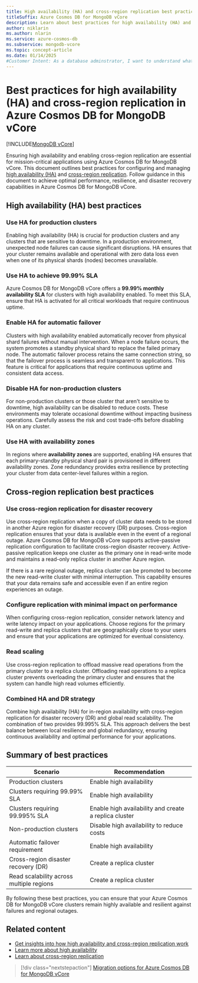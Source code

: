 ```yaml
---
title: High availability (HA) and cross-region replication best practices
titleSuffix: Azure Cosmos DB for MongoDB vCore
description: Learn about best practices for high availability (HA) and cross-region replication in Azure Cosmos DB for MongoDB vCore.
author: niklarin
ms.author: nlarin
ms.service: azure-cosmos-db
ms.subservice: mongodb-vcore
ms.topic: concept-article
ms.date: 01/14/2025
#Customer Intent: As a database adminstrator, I want to understand what is the optimal use of high availability and cross-region replication in Azure Cosmos DB for MongoDB vCore in differenct cases.
---
```


# Best practices for high availability (HA) and cross-region replication in Azure Cosmos DB for MongoDB vCore

[!INCLUDE[MongoDB vCore](~/reusable-content/ce-skilling/azure/includes/cosmos-db/includes/appliesto-mongodb-vcore.md)]

Ensuring high availability and enabling cross-region replication are essential for mission-critical applications using Azure Cosmos DB for MongoDB vCore. This document outlines best practices for configuring and managing [high availability (HA)](./high-availability.md) and [cross-region replication](./cross-region-replication.md). Follow guidance in this document to achieve optimal performance, resilience, and disaster recovery capabilities in Azure Cosmos DB for MongoDB vCore.

## High availability (HA) best practices

### Use HA for production clusters
Enabling high availability (HA) is crucial for production clusters and any clusters that are sensitive to downtime. In a production environment, unexpected node failures can cause significant disruptions. HA ensures that your cluster remains available and operational with zero data loss even when one of its physical shards (nodes) becomes unavailable.

### Use HA to achieve 99.99% SLA
Azure Cosmos DB for MongoDB vCore offers a **99.99% monthly availability SLA** for clusters with high availability enabled. To meet this SLA, ensure that HA is activated for all critical workloads that require continuous uptime.

### Enable HA for automatic failover
Clusters with high availability enabled automatically recover from physical shard failures without manual intervention. When a node failure occurs, the system promotes a standby physical shard to replace the failed primary node. The automatic failover process retains the same connection string, so that the failover process is seamless and transparent to applications. This feature is critical for applications that require continuous uptime and consistent data access.

### Disable HA for non-production clusters
For non-production clusters or those cluster that aren't sensitive to downtime, high availability can be disabled to reduce costs. These environments may tolerate occasional downtime without impacting business operations. Carefully assess the risk and cost trade-offs before disabling HA on any cluster.

### Use HA with availability zones
In regions where **availability zones** are supported, enabling HA ensures that each primary-standby physical shard pair is provisioned in different availability zones. Zone redundancy provides extra resilience by protecting your cluster from data center-level failures within a region.

## Cross-region replication best practices

### Use cross-region replication for disaster recovery
Use cross-region replication when a copy of cluster data needs to be stored in another Azure region for disaster recovery (DR) purposes. Cross-region replication ensures that your data is available even in the event of a regional outage. Azure Cosmos DB for MongoDB vCore supports active-passive replication configuration to facilitate cross-region disaster recovery. Active-passive replication keeps one cluster as the primary one in read-write mode and maintains a read-only replica cluster in another Azure region. 

If there is a rare regional outage, replica cluster can be promoted to become the new read-write cluster with minimal interruption. This capability ensures that your data remains safe and accessible even if an entire region experiences an outage.

### Configure replication with minimal impact on performance
When configuring cross-region replication, consider network latency and write latency impact on your applications. Choose regions for the primary read-write and replica clusters that are geographically close to your users and ensure that your applications are optimized for eventual consistency.

### Read scaling
Use cross-region replication to offload massive read operations from the primary cluster to a replica cluster. Offloading read operations to a replica cluster prevents overloading the primary cluster and ensures that the system can handle high read volumes efficiently.

### Combined HA and DR strategy
Combine high availability (HA) for in-region availability with cross-region replication for disaster recovery (DR) and global read scalability. The combination of two provides 99.995% SLA. This approach delivers the best balance between local resilience and global redundancy, ensuring continuous availability and optimal performance for your applications.

## Summary of best practices
| Scenario                                 | Recommendation                                        |
|------------------------------------------|-------------------------------------------------------|
| Production clusters                      | Enable high availability                              |
| Clusters requiring 99.99% SLA            | Enable high availability                              |
| Clusters requiring 99.995% SLA           | Enable high availability and create a replica cluster |
| Non-production clusters                  | Disable high availability to reduce costs             |
| Automatic failover requirement           | Enable high availability                              |
| Cross-region disaster recovery (DR)      | Create a replica cluster                              |
| Read scalability across multiple regions | Create a replica cluster                              |

By following these best practices, you can ensure that your Azure Cosmos DB for MongoDB vCore clusters remain highly available and resilient against failures and regional outages.

## Related content

- [Get insights into how high availability and cross-region replication work](./availability-disaster-recovery-under-hood.md)
- [Learn more about high availability](./high-availability.md)
- [Learn about cross-region replication](./cross-region-replication.md)

> [!div class="nextstepaction"]
> [Migration options for Azure Cosmos DB for MongoDB vCore](./migration-options.md)